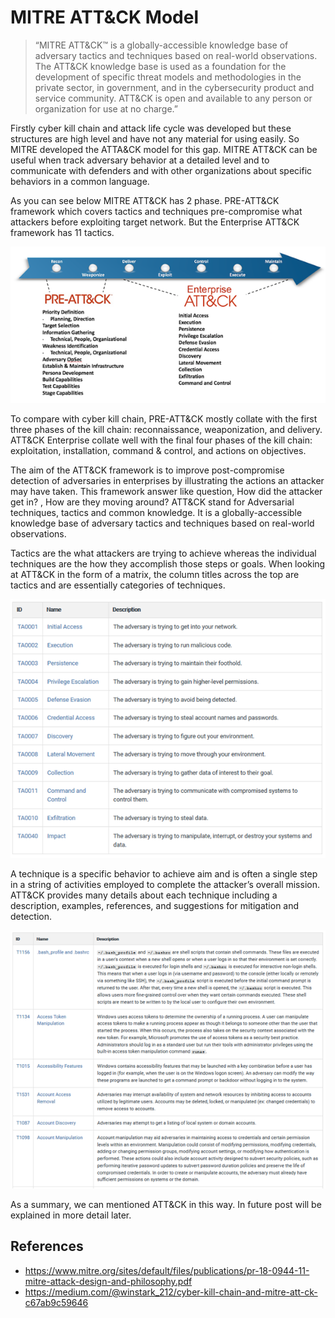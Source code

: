 # MITRE ATT&CK Model

>“MITRE ATT&CK™ is a globally-accessible knowledge base of adversary tactics and techniques based on real-world observations. The ATT&CK knowledge base is used as a foundation for the development of specific threat models and methodologies in the private sector, in government, and in the cybersecurity product and service community. ATT&CK is open and available to any person or organization for use at no charge.”

Firstly cyber kill chain and attack life cycle was developed but these structures are high level and have not any material for using easily. So MITRE developed the ATTA&CK model for this gap. MITRE ATT&CK can be useful when track adversary behavior at a detailed level and to communicate with defenders and with other organizations about specific behaviors in a common language.

As you can see below MITRE ATT&CK has 2 phase. PRE-ATT&CK framework which covers tactics and techniques pre-compromise what attackers before exploiting target network. But the Enterprise ATT&CK framework has 11 tactics.

![Image](./images/mitre/1*sUAprgJeaFkNqb7KRkrkCg.png)

To compare with cyber kill chain, PRE-ATT&CK mostly collate with the first three phases of the kill chain: reconnaissance, weaponization, and delivery. ATT&CK Enterprise collate well with the final four phases of the kill chain: exploitation, installation, command & control, and actions on objectives.

The aim of the ATT&CK framework is to improve post-compromise detection of adversaries in enterprises by illustrating the actions an attacker may have taken. This framework answer like question, How did the attacker get in? , How are they moving around? ATT&CK stand for Adversarial techniques, tactics and common knowledge. It is a globally-accessible knowledge base of adversary tactics and techniques based on real-world observations.

Tactics are the what attackers are trying to achieve whereas the individual techniques are the how they accomplish those steps or goals. When looking at ATT&CK in the form of a matrix, the column titles across the top are tactics and are essentially categories of techniques.

![Image](./images/mitre/1*8W-k3_i2Zpf7axgwGnWG_qw.png)

A technique is a specific behavior to achieve aim and is often a single step in a string of activities employed to complete the attacker’s overall mission. ATT&CK provides many details about each technique including a description, examples, references, and suggestions for mitigation and detection.

![Image](./images/mitre/1*JZejugsXMotgSoRhcNq2VQ.png)

As a summary, we can mentioned ATT&CK in this way. In future post will be explained in more detail later.

## References

- https://www.mitre.org/sites/default/files/publications/pr-18-0944-11-mitre-attack-design-and-philosophy.pdf
- https://medium.com/@winstark_212/cyber-kill-chain-and-mitre-att-ck-c67ab9c59646

